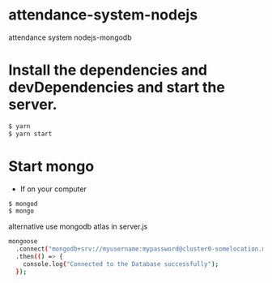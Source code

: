 # attendance-system-nodejs
attendance system nodejs-mongodb
# Install the dependencies and devDependencies and start the server.

```sh
$ yarn 
$ yarn start
```

# Start mongo

  - If on your computer

```sh 
$ mongod 
$ mongo
```
alternative use mongodb atlas
in server.js

```sh 
mongoose
  .connect("mongodb+srv://myusername:mypassword@cluster0-somelocation.mongodb.net/test?retryWrites=true&w=majority", { useNewUrlParser: true, useUnifiedTopology: true })
  .then(() => {
    console.log("Connected to the Database successfully");
  });
  ```


